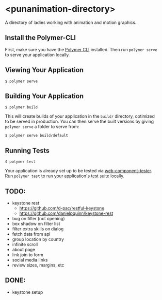 # \<punanimation-directory\>

A directory of ladies working with animation and motion graphics.

## Install the Polymer-CLI

First, make sure you have the [Polymer CLI](https://www.npmjs.com/package/polymer-cli) installed. Then run `polymer serve` to serve your application locally.

## Viewing Your Application

```
$ polymer serve
```

## Building Your Application

```
$ polymer build
```

This will create builds of your application in the `build/` directory, optimized to be served in production. You can then serve the built versions by giving `polymer serve` a folder to serve from:

```
$ polymer serve build/default
```

## Running Tests

```
$ polymer test
```

Your application is already set up to be tested via [web-component-tester](https://github.com/Polymer/web-component-tester). Run `polymer test` to run your application's test suite locally.

## TODO:
- keystone rest
    - https://github.com/d-pac/restful-keystone
    - https://github.com/danielpquinn/keystone-rest
- bug on filter (not opening)
- box shadow on filter list
- filter extra skills on dialog
- fetch data from api
- group location by country
- infinite scroll
- about page
- link join to form
- social media links
- review sizes, margins, etc

## DONE:
- keystone setup

